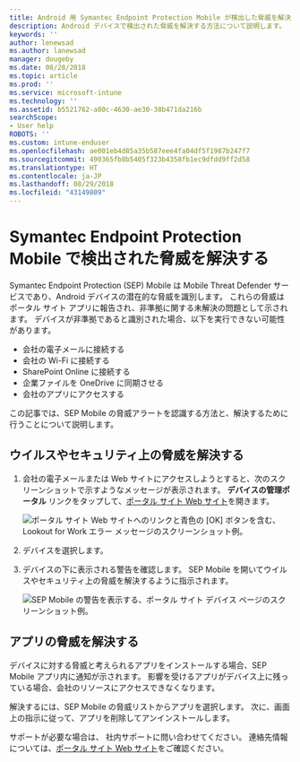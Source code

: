```yaml
---
title: Android 用 Symantec Endpoint Protection Mobile が検出した脅威を解決する | Microsoft ドキュメント
description: Android デバイスで検出された脅威を解決する方法について説明します。
keywords: ''
author: lenewsad
ms.author: lanewsad
manager: dougeby
ms.date: 08/28/2018
ms.topic: article
ms.prod: ''
ms.service: microsoft-intune
ms.technology: ''
ms.assetid: b5521762-a80c-4630-ae30-38b471da216b
searchScope:
- User help
ROBOTS: ''
ms.custom: intune-enduser
ms.openlocfilehash: ae001eb4d85a35b587eee4fa04df5f1987b247f7
ms.sourcegitcommit: 490365fb8b5405f323b4358fb1ec9dfdd9ff2d58
ms.translationtype: HT
ms.contentlocale: ja-JP
ms.lasthandoff: 08/29/2018
ms.locfileid: "43149809"
---
```

# <a name="resolve-a-threat-found-by-symantec-endpoint-protection-mobile"></a>Symantec Endpoint Protection Mobile で検出された脅威を解決する

Symantec Endpoint Protection (SEP) Mobile は Mobile Threat Defender サービスであり、Android デバイスの潜在的な脅威を識別します。 これらの脅威はポータル サイト アプリに報告され、非準拠に関する未解決の問題として示されます。 デバイスが非準拠であると識別された場合、以下を実行できない可能性があります。

* 会社の電子メールに接続する
* 会社の Wi-Fi に接続する
* SharePoint Online に接続する
* 企業ファイルを OneDrive に同期させる
* 会社のアプリにアクセスする

この記事では、SEP Mobile の脅威アラートを認識する方法と、解決するために行うことについて説明します。 

## <a name="resolve-virus-or-security-threat"></a>ウイルスやセキュリティ上の脅威を解決する  

1. 会社の電子メールまたは Web サイトにアクセスしようとすると、次のスクリーンショットで示すようなメッセージが表示されます。 **デバイスの管理ポータル** リンクをタップして、[ポータル サイト Web サイト](https://portal.manage.microsoft.com/devices)を開きます。

    ![ポータル サイト Web サイトへのリンクと青色の [OK] ボタンを含む、Lookout for Work エラー メッセージのスクリーンショット例。](./media/mtd-go-to-device-management-portal-android.png)  

2. デバイスを選択します。  
3. デバイスの下に表示される警告を確認します。 SEP Mobile を開いてウイルスやセキュリティ上の脅威を解決するように指示されます。     

    ![SEP Mobile の警告を表示する、ポータル サイト デバイス ページのスクリーンショット例。](./media/CP-lookout-virus-banner-1808.png)

## <a name="resolve-an-app-threat"></a>アプリの脅威を解決する  

デバイスに対する脅威と考えられるアプリをインストールする場合、SEP Mobile アプリ内に通知が示されます。 影響を受けるアプリがデバイス上に残っている場合、会社のリソースにアクセスできなくなります。  

解決するには、SEP Mobile の脅威リストからアプリを選択します。 次に、画面上の指示に従って、アプリを削除してアンインストールします。  

サポートが必要な場合は、 社内サポートに問い合わせてください。 連絡先情報については、[ポータル サイト Web サイト](https://go.microsoft.com/fwlink/?linkid=2010980)をご確認ください。  

